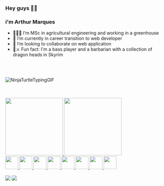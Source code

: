 ### Hey guys 🤟🏽

### i'm Arthur Marques



- 👨🏽‍🌾 I’m MSc in agricultural engineering and working in a greenhouse
- 🔭 I’m currently in career transition to web developer
- 👯 I’m looking to collaborate on web application
- 🎸⚔️ Fun fact: I'm a bass player and a barbarian with a collection of dragon heads in Skyrim
<br>
<br>

![NinjaTurtleTypingGIF](https://user-images.githubusercontent.com/93051914/173963032-3064cc47-3812-47f7-877b-51029a64d529.gif)

<br>
<br>

<div>
<a href="https://github.com/Arthurmqz">
<img height="180em" src="https://github-readme-stats.vercel.app/api/top-langs/?username=Arthurmqz&layout=compact&langs_count=7&theme=dracula"/>
<img height="180em" src="https://github-readme-stats.vercel.app/api?username=Arthurmqz&show_icons=true&theme=dracula&include_all_commits=true&count_private=true"/>
</div>

<img src="https://cdn.jsdelivr.net/gh/devicons/devicon/icons/react/react-original.svg" width="40" height="40"/>

<img src="https://cdn.jsdelivr.net/gh/devicons/devicon/icons/typescript/typescript-plain.svg" width="40" height="40"/>
          
<img src="https://cdn.jsdelivr.net/gh/devicons/devicon/icons/javascript/javascript-plain.svg" width="40" height="40"/>
 
<img src="https://cdn.jsdelivr.net/gh/devicons/devicon/icons/git/git-plain.svg" width="40" height="40"/>
 
<img src="https://cdn.jsdelivr.net/gh/devicons/devicon/icons/html5/html5-plain.svg" width="40" height="40"/>

<img src="https://cdn.jsdelivr.net/gh/devicons/devicon/icons/css3/css3-plain.svg" width="40" height="40"/>

<img src="https://cdn.jsdelivr.net/gh/devicons/devicon/icons/figma/figma-original.svg" width="40" height="40"/>

<img src="https://cdn.jsdelivr.net/gh/devicons/devicon/icons/yarn/yarn-original-wordmark.svg" width="40" height="40"/>
          
<br>
<br>
          
<div>
<a href = "mailto:arthur.marques.dev@gmail.com"><img src="https://img.shields.io/badge/Gmail-D14836?style=for-the-badge&logo=gmail&logoColor=white" target="_blank"></a>
<a href="https://www.linkedin.com/in/arthurrmarques/" target="_blank"><img src="https://img.shields.io/badge/-LinkedIn-%230077B5?style=for-the-badge&logo=linkedin&logoColor=white" target="_blank"></a>   
</div>


